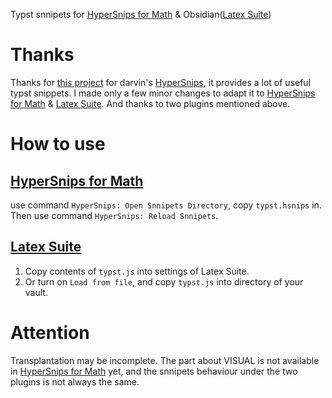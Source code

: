 Typst snnipets for [HyperSnips for Math](https://marketplace.visualstudio.com/items?itemName=OrangeX4.hsnips) & Obsidian([Latex Suite](https://github.com/artisticat1/obsidian-latex-suite))

# Thanks

Thanks for [this project](https://github.com/KarPhoon/VSCode-hsnip-for-Typst) for darvin's [HyperSnips](https://marketplace.visualstudio.com/items?itemName=draivin.hsnips), it provides a lot of useful typst snippets. I made only a few minor changes to adapt it to [HyperSnips for Math](https://marketplace.visualstudio.com/items?itemName=OrangeX4.hsnips) & [Latex Suite](https://github.com/artisticat1/obsidian-latex-suite). And thanks to two plugins mentioned above.

# How to use

## [HyperSnips for Math](https://marketplace.visualstudio.com/items?itemName=OrangeX4.hsnips)

use command `HyperSnips: Open Snnipets Directory`, copy `typst.hsnips`  in. Then use command `HyperSnips: Reload Snnipets`.

## [Latex Suite](https://github.com/artisticat1/obsidian-latex-suite)

1. Copy contents of `typst.js` into settings of Latex Suite.
2. Or turn on `Load from file`, and copy `typst.js` into directory of your vault.

# Attention
Transplantation may be incomplete. The part about VISUAL is not available in [HyperSnips for Math](https://marketplace.visualstudio.com/items?itemName=OrangeX4.hsnips) yet, and the snnipets behaviour under the two plugins is not always the same.

